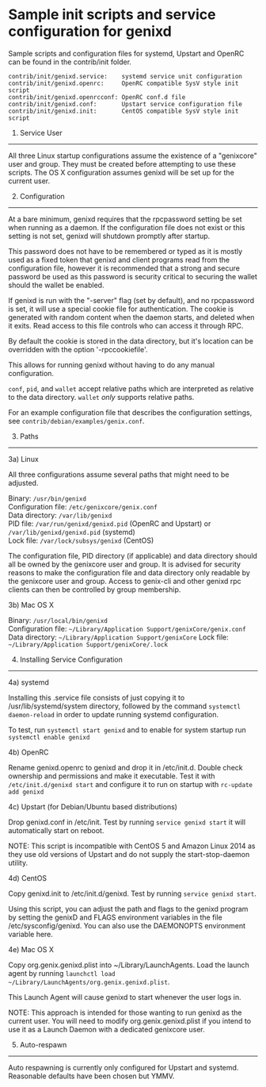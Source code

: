 Sample init scripts and service configuration for genixd
==========================================================

Sample scripts and configuration files for systemd, Upstart and OpenRC
can be found in the contrib/init folder.

    contrib/init/genixd.service:    systemd service unit configuration
    contrib/init/genixd.openrc:     OpenRC compatible SysV style init script
    contrib/init/genixd.openrcconf: OpenRC conf.d file
    contrib/init/genixd.conf:       Upstart service configuration file
    contrib/init/genixd.init:       CentOS compatible SysV style init script

1. Service User
---------------------------------

All three Linux startup configurations assume the existence of a "genixcore" user
and group.  They must be created before attempting to use these scripts.
The OS X configuration assumes genixd will be set up for the current user.

2. Configuration
---------------------------------

At a bare minimum, genixd requires that the rpcpassword setting be set
when running as a daemon.  If the configuration file does not exist or this
setting is not set, genixd will shutdown promptly after startup.

This password does not have to be remembered or typed as it is mostly used
as a fixed token that genixd and client programs read from the configuration
file, however it is recommended that a strong and secure password be used
as this password is security critical to securing the wallet should the
wallet be enabled.

If genixd is run with the "-server" flag (set by default), and no rpcpassword is set,
it will use a special cookie file for authentication. The cookie is generated with random
content when the daemon starts, and deleted when it exits. Read access to this file
controls who can access it through RPC.

By default the cookie is stored in the data directory, but it's location can be overridden
with the option '-rpccookiefile'.

This allows for running genixd without having to do any manual configuration.

`conf`, `pid`, and `wallet` accept relative paths which are interpreted as
relative to the data directory. `wallet` *only* supports relative paths.

For an example configuration file that describes the configuration settings,
see `contrib/debian/examples/genix.conf`.

3. Paths
---------------------------------

3a) Linux

All three configurations assume several paths that might need to be adjusted.

Binary:              `/usr/bin/genixd`  
Configuration file:  `/etc/genixcore/genix.conf`  
Data directory:      `/var/lib/genixd`  
PID file:            `/var/run/genixd/genixd.pid` (OpenRC and Upstart) or `/var/lib/genixd/genixd.pid` (systemd)  
Lock file:           `/var/lock/subsys/genixd` (CentOS)  

The configuration file, PID directory (if applicable) and data directory
should all be owned by the genixcore user and group.  It is advised for security
reasons to make the configuration file and data directory only readable by the
genixcore user and group.  Access to genix-cli and other genixd rpc clients
can then be controlled by group membership.

3b) Mac OS X

Binary:              `/usr/local/bin/genixd`  
Configuration file:  `~/Library/Application Support/genixCore/genix.conf`  
Data directory:      `~/Library/Application Support/genixCore`
Lock file:           `~/Library/Application Support/genixCore/.lock`

4. Installing Service Configuration
-----------------------------------

4a) systemd

Installing this .service file consists of just copying it to
/usr/lib/systemd/system directory, followed by the command
`systemctl daemon-reload` in order to update running systemd configuration.

To test, run `systemctl start genixd` and to enable for system startup run
`systemctl enable genixd`

4b) OpenRC

Rename genixd.openrc to genixd and drop it in /etc/init.d.  Double
check ownership and permissions and make it executable.  Test it with
`/etc/init.d/genixd start` and configure it to run on startup with
`rc-update add genixd`

4c) Upstart (for Debian/Ubuntu based distributions)

Drop genixd.conf in /etc/init.  Test by running `service genixd start`
it will automatically start on reboot.

NOTE: This script is incompatible with CentOS 5 and Amazon Linux 2014 as they
use old versions of Upstart and do not supply the start-stop-daemon utility.

4d) CentOS

Copy genixd.init to /etc/init.d/genixd. Test by running `service genixd start`.

Using this script, you can adjust the path and flags to the genixd program by
setting the genixD and FLAGS environment variables in the file
/etc/sysconfig/genixd. You can also use the DAEMONOPTS environment variable here.

4e) Mac OS X

Copy org.genix.genixd.plist into ~/Library/LaunchAgents. Load the launch agent by
running `launchctl load ~/Library/LaunchAgents/org.genix.genixd.plist`.

This Launch Agent will cause genixd to start whenever the user logs in.

NOTE: This approach is intended for those wanting to run genixd as the current user.
You will need to modify org.genix.genixd.plist if you intend to use it as a
Launch Daemon with a dedicated genixcore user.

5. Auto-respawn
-----------------------------------

Auto respawning is currently only configured for Upstart and systemd.
Reasonable defaults have been chosen but YMMV.
